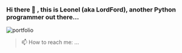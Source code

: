 ### Hi there 👋 , this is Leonel (aka LordFord), another Python programmer out there...

![portfolio](https://cr-ss-service.azurewebsites.net/api/ScreenShot?widget=portfolio&username=leonel-lordford)

> 📫 How to reach me: ...

<!--
**leonel-lordford/leonel-lordford** is a ✨ _special_ ✨ repository because its `README.md` (this file) appears on your GitHub profile.

Here are some ideas to get you started:

- 🔭 I’m currently working on ...
- 🌱 I’m currently learning ...
- 👯 I’m looking to collaborate on ...
- 🤔 I’m looking for help with ...
- 💬 Ask me about ...
- 📫 How to reach me: ...
- 😄 Pronouns: ...
- ⚡ Fun fact: ...
-->
  
